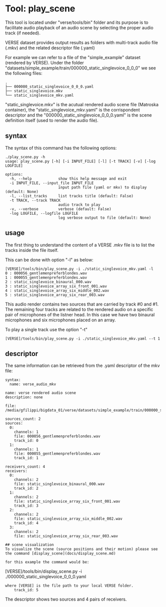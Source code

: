 # Tool: play_scene

This tool is located under "verse/tools/bin" folder and its purpose is to facilitate audio playback of an audio scene by selecting the proper audio track (if needed).

VERSE dataset provides output results as folders with multi-track audio file (.mkv) and the related descriptor file (.yaml)

For example we can refer to a file of the "simple_example" dataset (rendered by VERSE). Under the folder "datasets/simple_example/train/000000_static_singlevoice_0_0_0" we see the following files:

```
.
├── 000000_static_singlevoice_0_0_0.yaml
├── static_singlevoice.mkv
└── static_singlevoice_mkv.yaml
```

"static_singlevoice.mkv" is the acutual rendered audio scene file (Matroska container), the "static_singlevoice_mkv.yaml" is the corrispondent descriptor and the "000000_static_singlevoice_0_0_0.yaml" is the scene definition itself (used to render the audio file).

## syntax
The syntax of this command has the following options:

```
./play_scene.py -h
usage: play_scene.py [-h] [-i INPUT_FILE] [-l] [-t TRACK] [-v] [-log LOGFILE]

options:
  -h, --help            show this help message and exit
  -i INPUT_FILE, --input_file INPUT_FILE
                        input path file (yaml or mkv) to display (default: None)
  -l, --list_tracks     list tracks title (default: False)
  -t TRACK, --track TRACK
                        audio track to play
  -v, --verbose         verbose (default: False)
  -log LOGFILE, --logfile LOGFILE
                        log verbose output to file (default: None)
```

## usage

The first thing to understand the content of a VERSE .mkv file is to list the tracks inside the file itself.

This can be done with option "-l" as below:

```
[VERSE]/tools/bin/play_scene.py -i ./static_singlevoice_mkv.yaml -l
0 : 000056_gentlemenpreferblondes.wav
1 : 000055_gentlemenpreferblondes.wav
2 : static_singlevoice_binaural_000.wav
3 : static_singlevoice_array_six_front_001.wav
4 : static_singlevoice_array_six_middle_002.wav
5 : static_singlevoice_array_six_rear_003.wav
```

This audio render contains two sources that are carried by track #0 and #1. The remaining four tracks are related to the rendered audio on a specific pair of microphones of the listner head. In this case we have two binaural microphones and six microphones placed on an array.

To play a single track use the option "-t"

```
[VERSE]/tools/bin/play_scene.py -i ./static_singlevoice_mkv.yaml --t 1
```
## descriptor
The same information can be retrieved from the .yaml descriptor of the mkv file:

```
syntax:
  name: verse_audio_mkv

name: verse rendered audio scene
description: none

file: /media/gfilippi/bigdata_01/verse/datasets/simple_example/train/000000_static_singlevoice_0_0_0/static_singlevoice.mkv

sources_count: 2
sources:
  0:
    channels: 1
    file: 000056_gentlemenpreferblondes.wav
    track_id: 0
  1:
    channels: 1
    file: 000055_gentlemenpreferblondes.wav
    track_id: 1

receivers_count: 4
receivers:
  0:
    channels: 2
    file: static_singlevoice_binaural_000.wav
    track_id: 2
  1:
    channels: 2
    file: static_singlevoice_array_six_front_001.wav
    track_id: 3
  2:
    channels: 2
    file: static_singlevoice_array_six_middle_002.wav
    track_id: 4
  3:
    channels: 2
    file: static_singlevoice_array_six_rear_003.wav

## scene visualization
To visualize the scene (source positions and their motion) please see the command [display_scene](docs/display_scene.md)

for this example the command would be:
```
[VERSE]/tools/bin/display_scene.py -i ./000000_static_singlevoice_0_0_0.yaml
```
where [VERSE] is the file path to your local VERSE folder.
    track_id: 5
```

The descriptor shows two sources and 4 pairs of receivers.
